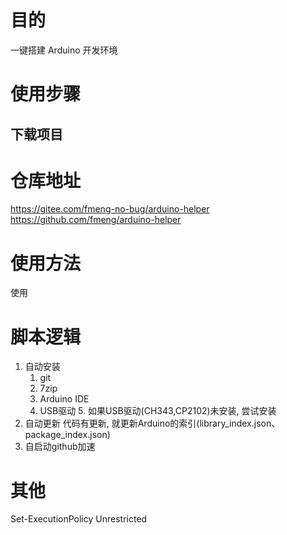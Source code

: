 # 目的
一键搭建 Arduino 开发环境
# 使用步骤
## 下载项目
# 仓库地址
https://gitee.com/fmeng-no-bug/arduino-helper
https://github.com/fmeng/arduino-helper


# 使用方法
使用
# 脚本逻辑
1. 自动安装
   1. git
   2. 7zip
   3. Arduino IDE
   4. USB驱动
      5. 如果USB驱动(CH343,CP2102)未安装, 尝试安装
2. 自动更新
    代码有更新, 就更新Arduino的索引(library_index.json、package_index.json)
3. 自启动github加速
# 其他
Set-ExecutionPolicy Unrestricted